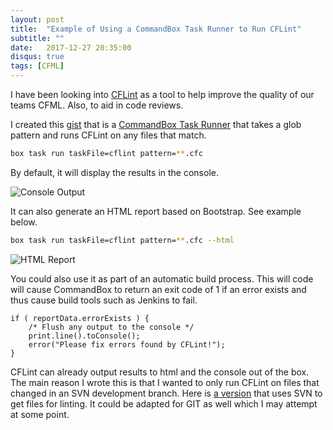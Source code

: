 ```yaml
---
layout: post
title:  "Example of Using a CommandBox Task Runner to Run CFLint"
subtitle: ""
date:   2017-12-27 20:35:00
disqus: true
tags: [CFML]
---
```


I have been looking into [CFLint](https://github.com/cflint/CFLint) as a tool to help improve the quality of our teams CFML. Also, to aid in code reviews. 

I created this [gist](https://gist.github.com/jsteinshouer/9e3556e5940f86388f9ecd91d129b78d) that is a [CommandBox Task Runner](https://commandbox.ortusbooks.com/content/task-runners.html) that takes a glob pattern and runs CFLint on any files that match.

```bash
box task run taskFile=cflint pattern=**.cfc
```

By default, it will display the results in the console.

![Console Output](https://www.dropbox.com/s/q9b10tbxe3ggrp0/cflint-console-output.PNG?dl=1)

It can also generate an HTML report based on Bootstrap. See example below.

```bash
box task run taskFile=cflint pattern=**.cfc --html
```

![HTML Report](https://www.dropbox.com/s/thq7ftu33ebaov6/cflint-html-results.PNG?dl=1)

You could also use it as part of an automatic build process. This will code will cause CommandBox to return an exit code of 1 if an error exists and thus cause build tools such as Jenkins to fail.

```cfscript
if ( reportData.errorExists ) {
	/* Flush any output to the console */
	print.line().toConsole();
	error("Please fix errors found by CFLint!");
}
```

CFLint can already output results to html and the console out of the box. The main reason I wrote this is that I wanted to only run CFLint on files that changed in an SVN development branch. Here is [a version](https://gist.github.com/jsteinshouer/8a21d1445a4f24be050946bb85c86136) that uses SVN to get files for linting. It could be adapted for GIT as well which I may attempt at some point. 